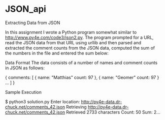 # JSON_api
Extracting Data from JSON

In this assignment I wrote a Python program somewhat similar to http://www.py4e.com/code3/json2.py. The program prompted for a URL, read the JSON data from that URL using urllib and then parsed and extracted the comment counts from the JSON data, computed the sum of the numbers in the file and entered the sum below:

Data Format
The data consists of a number of names and comment counts in JSON as follows:

{
  comments: [
    {
      name: "Matthias"
      count: 97
    },
    {
      name: "Geomer"
      count: 97
    }
    ...
  ]
}

Sample Execution

$ python3 solution.py
Enter location: http://py4e-data.dr-chuck.net/comments_42.json
Retrieving http://py4e-data.dr-chuck.net/comments_42.json
Retrieved 2733 characters
Count: 50
Sum: 2...
